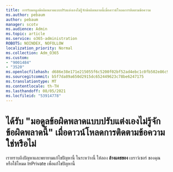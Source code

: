 ```yaml
---
title: การรับมอดูลข้อผิดพลาดแบบปรับแต่งเองไม่รู้จักข้อผิดพลาดนี้เมื่อดาวน์โหลดการติดตามข้อความ
ms.author: pebaum
author: pebaum
manager: scotv
ms.audience: Admin
ms.topic: article
ms.service: o365-administration
ROBOTS: NOINDEX, NOFOLLOW
localization_priority: Normal
ms.collection: Adm_O365
ms.custom:
- "9001484"
- "3520"
ms.openlocfilehash: d686e38e171e215055f6c5200f02bf52ad4ebc1c0fb502e86c9515a8658e0904
ms.sourcegitcommit: b5f7da89a650d2915dc652449623c78be6247175
ms.translationtype: MT
ms.contentlocale: th-TH
ms.lasthandoff: 08/05/2021
ms.locfileid: "53914778"
---
```

# <a name="getting-custom-error-module-does-not-recognize-this-error-when-downloading-a-message-trace"></a>ได้รับ "มอดูลข้อผิดพลาดแบบปรับแต่งเองไม่รู้จักข้อผิดพลาดนี้" เมื่อดาวน์โหลดการติดตามข้อความใช่หรือไม่

เราทราบถึงปัญหาและพยายามแก้ไขปัญหานี้  ในระหว่างนี้ ให้ลอง **ล้างแคชของ** เบราว์เซอร์ ของคุณ หรือใช้โหมด InPrivate เพื่อแก้ไขปัญหานี้